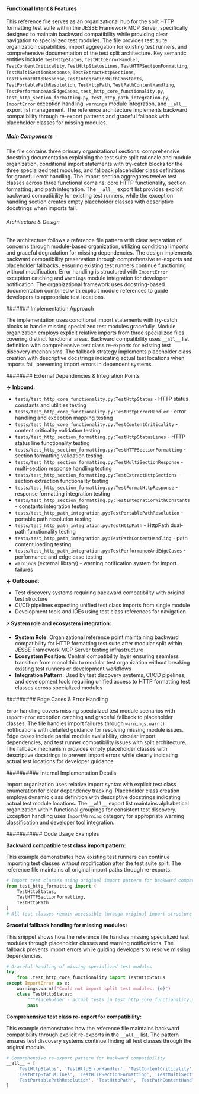 <!-- CACHE_METADATA_START -->
<!-- Source File: {PROJECT_ROOT}/jesse-framework-mcp/tests/test_http_formatting.py -->
<!-- Cached On: 2025-07-06T19:38:53.744390 -->
<!-- Source Modified: 2025-07-05T12:00:15.065944 -->
<!-- Cache Version: 1.0 -->
<!-- CACHE_METADATA_END -->

#### Functional Intent & Features

This reference file serves as an organizational hub for the split HTTP formatting test suite within the JESSE Framework MCP Server, specifically designed to maintain backward compatibility while providing clear navigation to specialized test modules. The file provides test suite organization capabilities, import aggregation for existing test runners, and comprehensive documentation of the test split architecture. Key semantic entities include `TestHttpStatus`, `TestHttpErrorHandler`, `TestContentCriticality`, `TestHttpStatusLines`, `TestHTTPSectionFormatting`, `TestMultiSectionResponse`, `TestExtractHttpSections`, `TestFormatHttpResponse`, `TestIntegrationWithConstants`, `TestPortablePathResolution`, `TestHttpPath`, `TestPathContentHandling`, `TestPerformanceAndEdgeCases`, `test_http_core_functionality.py`, `test_http_section_formatting.py`, `test_http_path_integration.py`, `ImportError` exception handling, `warnings` module integration, and `__all__` export list management. The reference architecture implements backward compatibility through re-export patterns and graceful fallback with placeholder classes for missing modules.

##### Main Components

The file contains three primary organizational sections: comprehensive docstring documentation explaining the test suite split rationale and module organization, conditional import statements with try-catch blocks for the three specialized test modules, and fallback placeholder class definitions for graceful error handling. The import section aggregates twelve test classes across three functional domains: core HTTP functionality, section formatting, and path integration. The `__all__` export list provides explicit backward compatibility for existing test runners, while the exception handling section creates empty placeholder classes with descriptive docstrings when imports fail.

###### Architecture & Design

The architecture follows a reference file pattern with clear separation of concerns through module-based organization, utilizing conditional imports and graceful degradation for missing dependencies. The design implements backward compatibility preservation through comprehensive re-exports and placeholder fallbacks, ensuring existing test runners continue functioning without modification. Error handling is structured with `ImportError` exception catching and `warnings` module integration for developer notification. The organizational framework uses docstring-based documentation combined with explicit module references to guide developers to appropriate test locations.

####### Implementation Approach

The implementation uses conditional import statements with try-catch blocks to handle missing specialized test modules gracefully. Module organization employs explicit relative imports from three specialized files covering distinct functional areas. Backward compatibility uses `__all__` list definition with comprehensive test class re-exports for existing test discovery mechanisms. The fallback strategy implements placeholder class creation with descriptive docstrings indicating actual test locations when imports fail, preventing import errors in dependent systems.

######## External Dependencies & Integration Points

**→ Inbound:**
- `tests/test_http_core_functionality.py:TestHttpStatus` - HTTP status constants and utilities testing
- `tests/test_http_core_functionality.py:TestHttpErrorHandler` - error handling and exception mapping testing
- `tests/test_http_core_functionality.py:TestContentCriticality` - content criticality validation testing
- `tests/test_http_section_formatting.py:TestHttpStatusLines` - HTTP status line functionality testing
- `tests/test_http_section_formatting.py:TestHTTPSectionFormatting` - section formatting validation testing
- `tests/test_http_section_formatting.py:TestMultiSectionResponse` - multi-section response handling testing
- `tests/test_http_section_formatting.py:TestExtractHttpSections` - section extraction functionality testing
- `tests/test_http_section_formatting.py:TestFormatHttpResponse` - response formatting integration testing
- `tests/test_http_section_formatting.py:TestIntegrationWithConstants` - constants integration testing
- `tests/test_http_path_integration.py:TestPortablePathResolution` - portable path resolution testing
- `tests/test_http_path_integration.py:TestHttpPath` - HttpPath dual-path functionality testing
- `tests/test_http_path_integration.py:TestPathContentHandling` - path content loading testing
- `tests/test_http_path_integration.py:TestPerformanceAndEdgeCases` - performance and edge case testing
- `warnings` (external library) - warning notification system for import failures

**← Outbound:**
- Test discovery systems requiring backward compatibility with original test structure
- CI/CD pipelines expecting unified test class imports from single module
- Development tools and IDEs using test class references for navigation

**⚡ System role and ecosystem integration:**
- **System Role**: Organizational reference point maintaining backward compatibility for HTTP formatting test suite after modular split within JESSE Framework MCP Server testing infrastructure
- **Ecosystem Position**: Central compatibility layer ensuring seamless transition from monolithic to modular test organization without breaking existing test runners or development workflows
- **Integration Pattern**: Used by test discovery systems, CI/CD pipelines, and development tools requiring unified access to HTTP formatting test classes across specialized modules

######### Edge Cases & Error Handling

Error handling covers missing specialized test module scenarios with `ImportError` exception catching and graceful fallback to placeholder classes. The file handles import failures through `warnings.warn()` notifications with detailed guidance for resolving missing module issues. Edge cases include partial module availability, circular import dependencies, and test runner compatibility issues with split architecture. The fallback mechanism provides empty placeholder classes with descriptive docstrings to prevent import errors while clearly indicating actual test locations for developer guidance.

########## Internal Implementation Details

Import organization uses relative import syntax with explicit test class enumeration for clear dependency tracking. Placeholder class creation employs dynamic class definition with descriptive docstrings indicating actual test module locations. The `__all__` export list maintains alphabetical organization within functional groupings for consistent test discovery. Exception handling uses `ImportWarning` category for appropriate warning classification and developer tool integration.

########### Code Usage Examples

**Backward compatible test class import pattern:**

This example demonstrates how existing test runners can continue importing test classes without modification after the test suite split. The reference file maintains all original import paths through re-exports.

```python
# Import test classes using original import pattern for backward compatibility
from test_http_formatting import (
    TestHttpStatus,
    TestHTTPSectionFormatting,
    TestHttpPath
)
# All test classes remain accessible through original import structure
```

**Graceful fallback handling for missing modules:**

This snippet shows how the reference file handles missing specialized test modules through placeholder classes and warning notifications. The fallback prevents import errors while guiding developers to resolve missing dependencies.

```python
# Graceful handling of missing specialized test modules
try:
    from .test_http_core_functionality import TestHttpStatus
except ImportError as e:
    warnings.warn(f"Could not import split test modules: {e}")
    class TestHttpStatus:
        """Placeholder - actual tests in test_http_core_functionality.py"""
        pass
```

**Comprehensive test class re-export for compatibility:**

This example demonstrates how the reference file maintains backward compatibility through explicit re-exports in the `__all__` list. The pattern ensures test discovery systems continue finding all test classes through the original module.

```python
# Comprehensive re-export pattern for backward compatibility
__all__ = [
    'TestHttpStatus', 'TestHttpErrorHandler', 'TestContentCriticality',
    'TestHttpStatusLines', 'TestHTTPSectionFormatting', 'TestMultiSectionResponse',
    'TestPortablePathResolution', 'TestHttpPath', 'TestPathContentHandling'
]
```